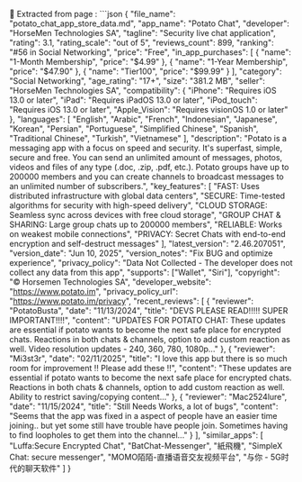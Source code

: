 📄  Extracted from page
: ```json
{
  "file_name": "potato_chat_app_store_data.md",
  "app_name": "Potato Chat",
  "developer": "HorseMen Technologies SA",
  "tagline": "Security live chat application",
  "rating": 3.1,
  "rating_scale": "out of 5",
  "reviews_count": 899,
  "ranking": "#56 in Social Networking",
  "price": "Free",
  "in_app_purchases": [
    {
      "name": "1-Month Membership",
      "price": "$4.99"
    },
    {
      "name": "1-Year Membership", 
      "price": "$47.90"
    },
    {
      "name": "Tier100",
      "price": "$99.99"
    }
  ],
  "category": "Social Networking",
  "age_rating": "17+",
  "size": "381.2 MB",
  "seller": "HorseMen Technologies SA",
  "compatibility": {
    "iPhone": "Requires iOS 13.0 or later",
    "iPad": "Requires iPadOS 13.0 or later", 
    "iPod_touch": "Requires iOS 13.0 or later",
    "Apple_Vision": "Requires visionOS 1.0 or later"
  },
  "languages": [
    "English", "Arabic", "French", "Indonesian", "Japanese", "Korean", "Persian", "Portuguese", "Simplified Chinese", "Spanish", "Traditional Chinese", "Turkish", "Vietnamese"
  ],
  "description": "Potato is a messaging app with a focus on speed and security. It's superfast, simple, secure and free. You can send an unlimited amount of messages, photos, videos and files of any type (.doc, .zip, .pdf, etc.). Potato groups have up to 200000 members and you can create channels to broadcast messages to an unlimited number of subscribers.",
  "key_features": [
    "FAST: Uses distributed infrastructure with global data centers",
    "SECURE: Time-tested algorithms for security with high-speed delivery",
    "CLOUD STORAGE: Seamless sync across devices with free cloud storage",
    "GROUP CHAT & SHARING: Large group chats up to 200000 members",
    "RELIABLE: Works on weakest mobile connections",
    "PRIVACY: Secret Chats with end-to-end encryption and self-destruct messages"
  ],
  "latest_version": "2.46.207051",
  "version_date": "Jun 10, 2025",
  "version_notes": "Fix BUG and optimize experience",
  "privacy_policy": "Data Not Collected - The developer does not collect any data from this app",
  "supports": ["Wallet", "Siri"],
  "copyright": "© Horsemen Technologies SA",
  "developer_website": "https://www.potato.im",
  "privacy_policy_url": "https://www.potato.im/privacy",
  "recent_reviews": [
    {
      "reviewer": "PotatoBusta",
      "date": "11/13/2024",
      "title": "DEVS PLEASE READ!!!!! SUPER IMPORTANT!!!!",
      "content": "UPDATES FOR POTATO CHAT: These updates are essential if potato wants to become the next safe place for encrypted chats. Reactions in both chats & channels, option to add custom reaction as well. Video resolution updates - 240, 360, 780, 1080p..."
    },
    {
      "reviewer": "Mi3st3r", 
      "date": "02/11/2025",
      "title": "I love this app but there is so much room for improvement ‼️ Please add these ‼️",
      "content": "These updates are essential if potato wants to become the next safe place for encrypted chats. Reactions in both chats & channels, option to add custom reaction as well. Ability to restrict saving/copying content..."
    },
    {
      "reviewer": "Mac2524lure",
      "date": "11/15/2024", 
      "title": "Still Needs Works, a lot of bugs",
      "content": "Seems that the app was fixed in a aspect of people have an easier time joining.. but yet some still have trouble have people join. Sometimes having to find loopholes to get them into the channel..."
    }
  ],
  "similar_apps": [
    "Luffa:Secure Encrypted Chat",
    "BatChat-Messenger", 
    "紙飛機",
    "SimpleX Chat: secure messenger",
    "MOMO陌陌-直播语音交友视频平台",
    "与你 - 5G时代的聊天软件"
  ]
}
```
